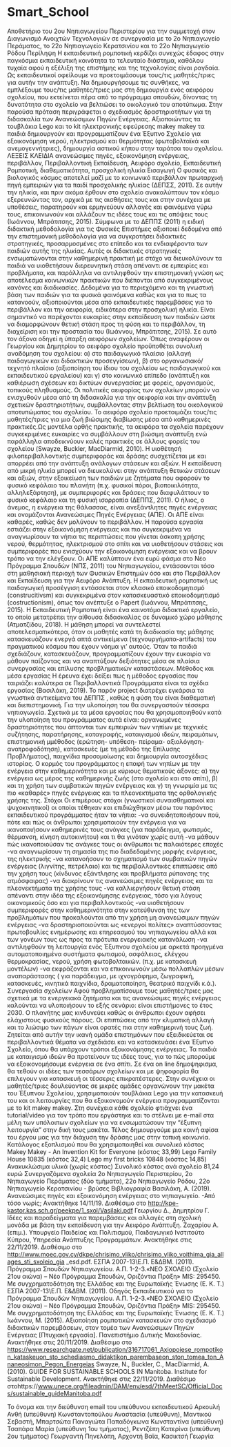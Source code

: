 # Smart_School
Αποθετήριο του 2ου Νηπιαγωγείου Περιστερίου για την συμμετοχή στον Διαγωνισμό  Ανοιχτών Τεχνολογιών σε συνεργασία με το 2ο Νηπιαγωγείο Περάματος, το 22ο Νηπιαγωγείο Κερατσινίου και το 22ο Νηπιαγωγείο Ρόδου
Περίληψη
Η εκπαιδευτική ρομποτική κερδίζει συνεχώς έδαφος στην παγκόσμια εκπαιδευτική κοινότητα το τελευταίο διάστημα, καθόλου τυχαία αφού η εξέλιξη της επιστήμης και της τεχνολογίας είναι ραγδαία. Ως εκπαιδευτικοί οφείλουμε να προετοιμάσουμε τους/τις μαθητές/τριες για αυτήν την ανάπτυξη. Να δημιουργήσουμε τις συνθήκες, να εμπλέξουμε τους/τις μαθητές/τριες μας στη δημιουργία ενός αειφόρου σχολείου, που εκτείνεται πέρα από το πρόγραμμα σπουδών, δίνοντας τη δυνατότητα στο σχολείο να βελτιώσει το οικολογικό του αποτύπωμα. Στην παρούσα πρόταση περιγράφεται ο σχεδιασμός δραστηριοτήτων για τη διδασκαλία των Ανανεώσιμων Πηγών Ενέργειας. Αξιοποιώντας  τα τουβλάκια Lego και τo kit ηλεκτρονικής εφεύρεσης  makey makey τα παιδιά δημιουργούν και προγραμματίζουν ένα Έξυπνο Σχολείο για εξοικονόμηση νερού, ηλεκτρισμού και θερμότητας (φωτοβολταϊκά και ανεμογεννήτριες), δημιουργία αστικού κήπου στην ταράτσα του σχολείου.
ΛΕΞΕΙΣ ΚΛΕΙ∆ΙΑ 
ανανεώσιµες πηγές, εξοικονόμηση ενέργειας, περιβάλλον, Περιβαλλοντική Εκπαίδευση, Αειφόρο σχολείο, Εκπαιδευτική Ρομποτική, διαθεματικότητα, προσχολική ηλικία
Εισαγωγή
Ο φυσικός και βιολογικός κόσμος αποτελεί μαζί με το κοινωνικό περιβάλλον πρωταρχική πηγή εμπειριών για τα παιδί προσχολικής ηλικίας (ΔΕΠΣΣ, 2011). Σε αυτήν την ηλικία, και πριν ακόμα έρθουν στο σχολείο ανακαλύπτουν τον κόσμο εξερευνώντας τον, αρχικά με τις αισθήσεις τους και στην συνέχεια με υποθέσεις, παρατηρούν και ερμηνεύουν αλλαγές και φαινόμενα γύρω τους, επικοινωνούν και αλλάζουν τις ιδέες τους και τις απόψεις τους  (Ιωάννου, Μπράτιτσης, 2015). Σύμφωνα με το ΔΕΠΠΣ (2011) η ειδική διδακτική μεθοδολογία για τις Φυσικές Επιστήμες αξιοποιεί δεδομένα από την επιστημονική μεθοδολογία για να συγκροτήσει διδακτικές στρατηγικές, προσαρμοσμένες στο επίπεδο και τα ενδιαφέροντα των παιδιών αυτής της ηλικίας. Αυτές οι διδακτικές στρατηγικές ενσωματώνονται στην καθημερινή πρακτική με στόχο να διευκολύνουν τα παιδιά να υιοθετήσουν διερευνητική στάση απέναντι σε εμπειρίες και προβλήματα, και παράλληλα να αντιληφθούν την επιστημονική γνώση ως αποτέλεσμα κοινωνικών πρακτικών που διέπονται από συγκεκριμένους κανόνες και διαδικασίες. Δεδομένα για το περιεχόμενο και τη γνωστική βάση των παιδιών για τα φυσικά φαινόμενα καθώς και για το πως τα κατανοούν, αξιοποιούνται μέσα από εκπαιδευτικές παρεμβάσεις για το περιβάλλον και την αειφορία, ειδικότερα στην προσχολική ηλικία. Είναι σημαντικό να παρέχονται ευκαιρίες στην εκπαίδευση των παιδιών ώστε να διαμορφώνουν θετική στάση προς τη φύση και το περιβάλλον, τη διαχείριση και την προστασία του (Ιωάννου, Μπράτιτσης, 2015). Σε αυτό τον άξονα οδηγεί η ύπαρξη αειφόρων σχολείων.
Όπως αναφέρουν οι Γεωργίου και Δημητρίου το αειφόρο σχολείο προϋποθέτει συνολική αναδόμηση του σχολείου: α) στο παιδαγωγικό πλαίσιο (αλλαγή παιδαγωγικών και διδακτικών προσεγγίσεων), β) στο οργανωσιακό/τεχνητό πλαίσιο (αξιοποίηση του ίδιου του σχολείου ως παιδαγωγικού και εκπαιδευτικού εργαλείου) και γ) στο κοινωνικό επίπεδο (ανάπτυξη και καθιέρωση σχέσεων και δικτύων συνεργασίας με φορείς, οργανισμούς, τοπικούς πληθυσμούς. Οι πολιτικές αειφορίας των σχολείων μπορούν να ενισχυθούν μέσα από τη διδασκαλία για την αειφορία και την ανάπτυξη σχετικών δραστηριοτήτων, συμβάλλοντας στην βελτίωση του οικολογικού αποτυπώματος του σχολείου. Το αειφόρο σχολείο προετοιμάζει τους/τις μαθητές/τριες για μια ζωή βιώσιμης διαβίωσης μέσα από καθημερινές πρακτικές.Ως μοντέλα ορθής πρακτικής, τα αειφόρα τα σχολεία παρέχουν συγκεκριμένες ευκαιρίες να συμβάλλουν στη βιώσιμη ανάπτυξη ενώ παράλληλα αποδεικνύουν καλές πρακτικές σε άλλους φορείς του σχολείου (Swayze, Buckler, MacDiarmid, 2010).
Η υιοθέτησή φιλοπεριβαλλοντικής συμπεριφοράς και δράσης συσχετίζεται με και απορρέει από την ανάπτυξη ανάλογων στάσεων και αξιών. Η εκπαίδευση από μικρή ηλικία μπορεί να διευκολύνει στην ανάπτυξη θετικών στάσεων και αξιών, στην εξοικείωση των παιδιών με ζητήματα που αφορούν το φυσικό κεφάλαιο του πλανήτη (π.χ. φυσικοί πόροι, βιοποικιλότητα, αλληλεξάρτηση), με συμπεριφορές και δράσεις που διαφυλάττουν το φυσικό κεφάλαιο και τη φυσική ισορροπία (ΔΕΠΠΣ, 2011).
Ο ήλιος, ο άνεμος, η ενέργεια της θάλασσας, είναι ανεξάντλητες πηγές ενέργειας και ονομάζονται Ανανεώσιμες Πηγές Ενέργειας (ΑΠΕ). Οι ΑΠΕ είναι καθαρές, καθώς δεν μολύνουν το περιβάλλον. Η παρούσα εργασία εστιάζει στην εξοικονόμηση ενέργειας και πιο συγκεκριμένα να αναγνωρίσουν τα νήπια τις περιπτώσεις που γίνεται άσκοπη χρήσης νερού, θερμότητας, ηλεκτρισμού στο σπίτι και να υιοθετήσουν στάσεις και συμπεριφορές που ενισχύουν την εξοικονόμηση ενέργειας και να βρουν τρόπο να την ελέγξουν. Οι ΑΠΕ καλύπτουν ένα ευρύ φάσμα στο Νέο Πρόγραμμα Σπουδών (ΝΠΣ, 2011) του Νηπιαγωγείου, εντάσσονται τόσο στη μαθησιακή περιοχή των Φυσικών Επιστημών όσο και στο Περιβάλλον και Εκπαίδευση για την Αειφόρο Ανάπτυξη.
Η εκπαιδευτική ρομποτική ως παιδαγωγική προσέγγιση εντάσσεται στον κλασικό εποικοδομητισμό (construcitivsm) και συγκεκριμένα στον κατασκευαστικό εποικοδομητισμό (costructionism), όπως τον ανέπτυξε ο Papert (Ιωάννου, Μπράτιτσης, 2015).  Η Εκπαιδευτική Ρομποτική είναι ένα καινοτόμο διδακτικό εργαλείο, το οποίο μετατρέπει την αίθουσα διδασκαλίας σε δυναμικό χώρο μάθησης (Ατματζίδου, 2018). H μάθηση μπορεί να συντελεστεί αποτελεσματικότερα, όταν οι μαθητές κατά τη διαδικασία της μάθησης κατασκευάζουν ενεργά απτά αντικείμενα (τεχνουργήματα-artifacts) του πραγματικού κόσμου που έχουν νόημα γι’ αυτούς.  Όταν τα παιδιά σχεδιάζουν, κατασκευάζουν, προγραμματίζουν έχουν την ευκαιρία να μάθουν παίζοντας και να αναπτύξουν δεξιότητες μέσα σε πλαίσια συνεργασίας και επίλυσης προβληματικών καταστάσεων. 
Μέθοδος και μέσα εργασίας
Η έρευνα έχει δείξει πως η μέθοδος εργασίας που ταιριάζει καλύτερα σε Περιβαλλοντικά Προγράμματα είναι τα σχέδια εργασίας (Βασιλάκη, 2019). Το παρόν project διατρέχει εγκάρσια τα γνωστικά αντικείμενα του ΔΕΠΠΣ , καθώς η φύση του είναι διαθεματική και διεπιστημονική. Για την υλοποίηση του θα συνεργαστούν τέσσερα νηπιαγωγεία. Σχετικά µε τα μέσα εργασίας που θα χρησιμοποιηθούν κατά την υλοποίηση του προγράµµατος αυτά είναι: οργανωμένες δραστηριότητες που άπτονται των εμπειριών των νηπίων με τεχνικές συζήτησης, παρατήρησης, καταγραφής, καταιγισμού ιδεών, πειραμάτων, επιστημονική µμέθοδος (ερώτηση- υπόθεση- πείραµα- αξιολόγηση- ανατροφοδότηση), κατασκευές (µε τη µέθοδο της Επίλυσης Προβλήματος), παιχνίδια προσομοίωσης και δηµιουργία αυτοσχέδιας ιστορίας. Ο κορμός του προγράμματος η επαφή των νηπίων με την ενέργεια στην καθημερινότητα και με κύριους θεματικούς άξονες: α) την ενέργεια ως μέρος της καθημερινής ζωής (στο σχολείο και στο σπίτι), β) και τη χρήση των συμβατικών πηγών ενέργειας και γ) τη γνωριμία με τις πιο «καθαρές» πηγές ενέργειας και τα πλεονεκτήματα της ορθολογικής χρήσης της.
Στόχοι
Οι επιμέρους στόχοι (γνωστικοί συναισθηματικοί και ψυχοκινητικοί) οι οποίοι τέθηκαν και επιδιώχθηκαν μέσω του παρόντος εκπαιδευτικού προγράμματος ήταν τα νήπια:
 -να συνειδητοποιήσουν πού, πότε και πώς οι άνθρωποι χρησιμοποιούν την ενέργεια για να ικανοποιήσουν καθημερινές τους ανάγκες (για παράδειγμα, φωτισμός, θέρμανση, κίνηση αυτοκινήτου) και τι θα γινόταν χωρίς αυτή
-να μάθουν πώς ικανοποιούσαν τις ανάγκες τους οι άνθρωποι τις παλαιότερες εποχές
 -να αναγνωρίσουν τη σημασία της πιο διαδεδομένης μορφής ενέργειας, της ηλεκτρικής
-να κατανοήσουν το σχηματισμό των συμβατικών πηγών ενέργειας (λιγνίτης, πετρέλαιο) και  τις περιβαλλοντικές επιπτώσεις από την χρήση τους (κίνδυνος εξάντλησης και προβλήματα ρύπανσης της ατμόσφαιρας)
 -να διακρίνουν  τις ανανεώσιμες πηγές ενέργειας και τα πλεονεκτήματα της χρήσης τους 
 -να καλλιεργήσουν θετική στάση απέναντι στην ιδέα της εξοικονόμησης ενέργειας, τόσο για λόγους οικονομικούς όσο και για περιβαλλοντικούς
 -να υιοθετήσουν συμπεριφορές στην καθημερινότητα στην κατεύθυνση της των προβλημάτων που προκαλούνται από την χρήση μη ανανεώσιμων πηγών ενέργειας
-να δραστηριοποιούνται ως «ενεργοί πολίτες» αναπτύσσοντας πρωτοβουλίες ενημέρωσης και επηρεασμού του νηπιαγωγείου αλλά και των γονέων τους ως προς τα πρότυπα ενεργειακής κατανάλωση
-να αντιληφθούν τη λειτουργία ενός Έξυπνου σχολείου  με αρκετά προηγμένα αυτοματοποιημένα συστήματα φωτισμού, ασφάλειας, ελέγχου θερμοκρασίας, νερού, χρήση φωτοβολταικών. (π.χ. με κατασκευή μοντέλων)
-να εκφράζονται και να επικοινωνούν μέσω πολλαπλών μέσων αναπαράστασης ( για παράδειγμα, με ιχνογράφημα, ζωγραφική, κατασκευές, κινητικά παιχνίδια, δραματοποίηση, θεατρικό παιχνίδι κ.ά.).  
Συνεργασία σχολείων
Αφού προβληματίσουμε τους μαθητές/τριες μας σχετικά με τα ενεργειακά ζητήματα και τις ανανεώσιμες πηγές ενέργειας καλούνται να υλοποιήσουν το εξής σενάριο: είναι επιστήμονες το έτος 2030. Ο πλανήτης μας κινδυνεύει καθώς οι άνθρωποι έχουν αφήσει ελάχιστους φυσικούς πόρους. Οι επιπτώσεις από την κλιματική αλλαγή και το λιώσιμο των πάγων είναι ορατές πια στην καθημερινή τους ζωή. Ζητείται από αυτήν την ικανή ομάδα επιστημόνων που εξειδικεύεται σε περιβαλλοντικά θέματα να σχεδιάσει και να κατασκευάσει ένα Έξυπνο Σχολείο, όπου θα υπάρχουν τρόποι εξοικονόμησης ενέργειας. Τα παιδιά με καταιγισμό ιδεών θα προτείνουν τις ιδέες τους, για το πώς μπορούμε να εξοικονομήσουμε ενέργεια σε ένα σπίτι. Σε ένα on line δημοψηφισμα, θα τεθούν οι ιδέες των τεσσάρων σχολείων και με ψηφοφορία θα επιλεγουν για κατασκευή οι τέσσερις επικρατέστερες. Στην συνέχεια οι μαθητές/τριες δουλεύοντας σε μικρές ομάδες οργανώνουν την μακέτα του Έξυπνου Σχολείου, χρησιμοποιούν τουβλάκια Lego για την κατασκευή του και οι λειτουργίες που θα εξοικονομούν ενέργεια προγραμματίζονται με το kit makey makey. 
Στη συνέχεια κάθε σχολείο φτιάχνει ένα tutorial/video για τον τρόπο που εργάστηκε και το στέλνει με e-mail στα μέλη των υπόλοιπων σχολείων για να ενσωματώσουν την “έξυπνη  λειτουργία” στην δική τους μακέτα. Τέλος δημιουργούμε μια κοινή αφίσα του έργου μας για την διάχυση την δράσης μας στην τοπική κοινωνία. 
 Κατάλογος εξοπλισμού που θα χρησιμοποιηθεί και συνολικό κόστος
Makey Makey - An Invention Kit for Everyone (κόστος 33,99)
Lego Family House 10835 (κόστος 32,4)
Lego my first bricks 10848 (κόστος 14,85)
Ανακυκλώσιμα υλικά (χωρίς κόστος)
Συνολικό κόστος ανά σχολείο 81,24 ευρώ
Συνεργαζόμενα σχολεία
2ο Νηπιαγωγείο Περιστερίου, 2ο Νηπιαγωγείο Περάματος (δύο τμήματα), 22ο Νηπιαγωγείο Ρόδου, 22ο Νηπιαγωγείο Κερατσινίου - βρύσες
Βιβλιογραφία
Βασιλάκη, Α. (2019). Ανανεώσιμες πηγές και εξοικονόμηση ενέργειας στο νηπιαγωγείο. -Από τόσο νωρίς; Aνακτήθηκε 14/11/19. Διαθέσιμο στο http://kpe-kastor.kas.sch.gr/peekpe/1_sxol/Vasilaki.pdf
Γεωργίου Δ., Δημητρίου Γ. Ιδέες και παραδείγματα για παρεμβάσεις και αλλαγές στη σχολική μονάδα με βάση την εκπαίδευση για την Αειφόρο Ανάπτυξη. Ζαχαρίου Α. (επιμ.). Υπουργείο Παιδείας και Πολιτισμού, Παιδαγωγικό Ινστιτούτο Κύπρου, Υπηρεσία Ανάπτυξης Προγραμμάτων. Ανακτήθηκε στις 22/11/2019. Διαθέσιμο στο http://www.moec.gov.cy/dkpe/chrisimo_yliko/chrisimo_yliko_voithima_gia_allages_sti_sxoleio_gia _esd.pdf.
ΕΣΠΑ 2007-13\Ε.Π. Ε&ΔΒΜ. (2011). Πρόγραμμα Σπουδών Νηπιαγωγείου. Α.Π. 1-2-3.«ΝΕΟ ΣΧΟΛΕΙΟ (Σχολείο 21ου αιώνα) – Νέο Πρόγραμμα Σπουδών, Οριζόντια Πράξη» MIS: 295450. Με συγχρηματοδότηση της Ελλάδας και της Ευρωπαϊκής Ένωσης (Ε. Κ. Τ.)
ΕΣΠΑ 2007-13\Ε.Π. Ε&ΔΒΜ. (2011). Οδηγός Εκπαιδευτικού για το Πρόγραμμα Σπουδών Νηπιαγωγείου. Α.Π. 1-2-3.«ΝΕΟ ΣΧΟΛΕΙΟ (Σχολείο 21ου αιώνα) – Νέο Πρόγραμμα Σπουδών, Οριζόντια Πράξη» MIS: 295450. Με συγχρηματοδότηση της Ελλάδας και της Ευρωπαϊκής Ένωσης (Ε. Κ. Τ.)
Ιωάννου, Μ. (2015). Αξιοποίηση ρομποτικών κατασκευών στο σχεδιασμό διδακτικών παρεμβάσεων, στον τομέα των Ανανεώσιμων Πηγών Ενέργειας [Πτυχιακή εργασία]. Πανεπιστήμιο Δυτικής Μακεδονίας. Ανακτήθηκε στις 20/11/2019. Διαθέσιμο στο https://www.researchgate.net/publication/316717061_Axiopoiese_rompotikon_kataskeuon_sto_schediasmo_didaktikon_parembaseon_ston_tomea_ton_Ananeosimon_Pegon_Energeias
Swayze, Ν., Buckler, C., MacDiarmid, A. (2010). GUIDE FOR SUSTAINABLE SCHOOLS IN Manitoba. Institute for Sustainable Development. Ανακτήθηκε στις 22/11/2019. Διαθέσιμο στοhttps://www.unece.org/fileadmin/DAM/env/esd/7thMeetSC/Official_Docs/sustainable_guideManitoba.pdf
 
Το όνομα και την διεύθυνση email του υπεύθυνου εκπαιδευτικού
Αρκουλή Ανθή (υπεύθυνη)
Κωνσταντοπούλου Αναστασία (υπεύθυνη), Μαντικού Σεβαστή, Μπαρτσώτα Παναγιώτα
Παπαδόγκωνα Κωνσταντίνα (υπεύθυνη)
Τσαπάρα Μαρία (υπεύθυνη 1ου τμήματος), Ρεντζέπη Κατερίνα (υπεύθυνη 2ου τμήματος) Γεωργαντή Πηνελόπη, Αρχοντή Βαϊα, Κασικτσή Γεωργία
 
 
